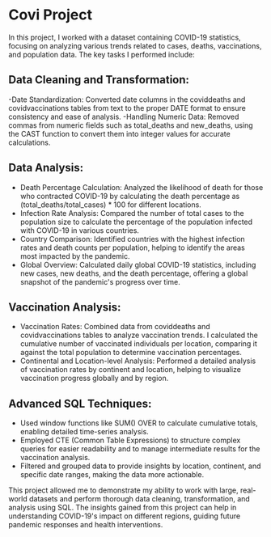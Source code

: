 # Covi Project

In this project, I worked with a dataset containing COVID-19 statistics, focusing on analyzing various trends related to cases, deaths, vaccinations, and population data. The key tasks I performed include:

## Data Cleaning and Transformation:
-Date Standardization: Converted date columns in the coviddeaths and covidvaccinations tables from text to the proper DATE format to ensure consistency and ease of analysis.
-Handling Numeric Data: Removed commas from numeric fields such as total_deaths and new_deaths, using the CAST function to convert them into integer values for accurate calculations.
## Data Analysis:
- Death Percentage Calculation: Analyzed the likelihood of death for those who contracted COVID-19 by calculating the death percentage as (total_deaths/total_cases) * 100 for different locations.
- Infection Rate Analysis: Compared the number of total cases to the population size to calculate the percentage of the population infected with COVID-19 in various countries.
- Country Comparison: Identified countries with the highest infection rates and death counts per population, helping to identify the areas most impacted by the pandemic.
- Global Overview: Calculated daily global COVID-19 statistics, including new cases, new deaths, and the death percentage, offering a global snapshot of the pandemic's progress over time.
## Vaccination Analysis:
- Vaccination Rates: Combined data from coviddeaths and covidvaccinations tables to analyze vaccination trends. I calculated the cumulative number of vaccinated individuals per location, comparing it against the total population to determine vaccination percentages.
- Continental and Location-level Analysis: Performed a detailed analysis of vaccination rates by continent and location, helping to visualize vaccination progress globally and by region.
## Advanced SQL Techniques:
- Used window functions like SUM() OVER to calculate cumulative totals, enabling detailed time-series analysis.
- Employed CTE (Common Table Expressions) to structure complex queries for easier readability and to manage intermediate results for the vaccination analysis.
- Filtered and grouped data to provide insights by location, continent, and specific date ranges, making the data more actionable.





This project allowed me to demonstrate my ability to work with large, real-world datasets and perform thorough data cleaning, transformation, and analysis using SQL. The insights gained from this project can help in understanding COVID-19's impact on different regions, guiding future pandemic responses and health interventions.
